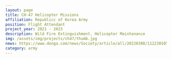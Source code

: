 ```yaml
---
layout: page
title: CH-47 Helicopter Missions
affiliation: Republicc of Korea Army
position: Flight Attendant
project_year: 2021 - 2023
description: Wild Fire Extinguishment, Helicopter Maintenance
img: /assets/img/projects/ch47/thumb.jpg
news: https://www.donga.com/news/Society/article/all/20220308/112230105/1
category: army
---
```

